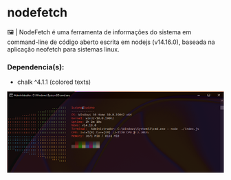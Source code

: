 # nodefetch
🖼️ | NodeFetch é uma ferramenta de informações do sistema em command-line de código aberto escrita em nodejs (v14.16.0), baseada na aplicação neofetch para sistemas linux.

### Dependencia(s):
- chalk ^4.1.1 (colored texts)

![Obrigado kp pelo cpu info <3](./screenshot.png)
